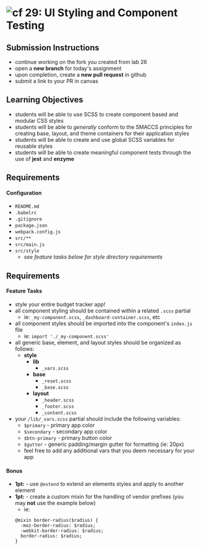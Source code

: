 ![cf](https://i.imgur.com/7v5ASc8.png) 29: UI Styling and Component Testing
======

## Submission Instructions
* continue working on the fork you created from lab 26
* open a **new branch** for today's assignment
* upon completion, create a **new pull request** in github
* submit a link to your PR in canvas

## Learning Objectives
* students will be able to use SCSS to create component based and modular CSS styles
* students will be able to *generally* conform to the SMACCS principles for creating base, layout, and theme containers for their application styles
* students will be able to create and use global SCSS variables for reusable styles
* students will be able to create meaningful component tests through the use of **jest** and **enzyme**

## Requirements
#### Configuration  
* `README.md`
* `.babelrc`
* `.gitignore`
* `package.json`
* `webpack.config.js`
* `src/**`
* `src/main.js`
* `src/style`
  * *see feature tasks below for style directory requirements*

## Requirements  
#### Feature Tasks
* style your entire budget tracker app!
* all component styling should be contained within a related `.scss` partial
  * ie: `_my-component.scss`, `_dashboard-container.scss`, etc
* all component styles should be imported into the component's `index.js` file
  * ie: `import './_my-component.scss'`
* all generic base, element, and layout styles should be organized as follows:
  * **style**
    * **lib**
      * `_vars.scss`
    * **base**
      * `_reset.scss`
      * `_base.scss`
    * **layout**
      * `_header.scss`
      * `_footer.scss`
      * `_content.scss`
* your `/lib/_vars.scss` partial should include the following variables:
  * `$primary` - primary app color
  * `$secondary` - secondary app color
  * `$btn-primary` - primary button color
  * `$gutter` - generic padding/margin gutter for formatting (ie: 20px)
  * feel free to add any additional vars that you deem necessary for your app

#### Bonus
* **1pt:** - use `@extend` to extend an elements styles and apply to another element
* **1pt:** - create a custom mixin for the handling of vendor prefixes (you may **not** use the example below)
  * ie:
  ```
  @mixin border-radius($radius) {
    -moz-border-radius: $radius;
    -webkit-border-radius: $radius;
    border-radius: $radius;
  }
  ```
